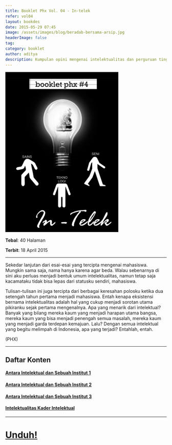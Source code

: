 ```yaml
---
title: Booklet Phx Vol. 04 - In-telek
refer: vol04
layout: bookdes
date: 2015-05-29 07:45
image: /assets/images/blog/beradab-bersama-arsip.jpg
headerImage: false
tag:
category: booklet
author: aditya
description: Kumpulan opini mengenai intelektualitas dan perguruan tinggi
---
```


<img class="image" src="/assets/images/cover/booklet4.jpg" alt="__" height="500px">

__Tebal__: 40 Halaman

__Terbit__: 18 April 2015

***

Sekedar lanjutan dari esai-esai yang tercipta mengenai mahasiswa. Mungkin sama saja, nama hanya karena agar beda. Walau sebenarnya di sini aku perluas menjadi bentuk umum intelektualitas, namun tetap saja kacamataku tidak bisa lepas dari statusku sendiri, mahasiswa.

Tulisan-tulisan ini juga tercipta dari berbagai keresahan polosku ketika dua setengah tahun pertama menjadi mahasiswa. Entah kenapa eksistensi bernama intelektualitas adalah hal yang cukup menjadi sorotan utama pikiranku sejak pertama mengenalnya. Apa yang menarik dari intelektual? Banyak yang bilang mereka kaum yang menjadi harapan utama bangsa, mereka kaum yang bisa menjadi penengah semua masalah, mereka kaum yang menjadi garda terdepan kemajuan. Lalu? Dengan semua intelektual yang begitu melimpah di Indonesia, apa yang terjadi? Entahlah, entah.

(PHX)

***

## Daftar Konten

#### [Antara Intelektual dan Sebuah Institut 1][1]

#### [Antara Intelektual dan Sebuah Institut 2][2]

#### [Antara Intelektual dan Sebuah Institut 3][3]

#### [Intelektualitas Kader Intelektual][4]


[1]: http://phoenixfin.github.io/antara-intelektual-dan-sebuah-institut
[2]: http://phoenixfin.github.io/antara-intelektual-dan-sebuah-institut-2
[3]: http://phoenixfin.github.io/antara-intelektual-dan-sebuah-institut-3
[4]: http://phoenixfin.github.io/intelektualitas-kader-intelektual
 
***

# [Unduh!][akses]

[akses]: http://phoenixfin.github.io/assets/pdf/bookletphx/booklet4.pdf
